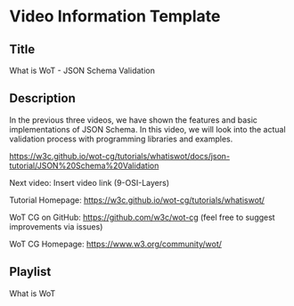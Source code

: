 # Video Information Template

## Title

What is WoT - JSON Schema Validation

## Description

In the previous three videos, we have shown the features and basic implementations of JSON Schema. In this video, we will look into the actual validation process with programming libraries and examples.

https://w3c.github.io/wot-cg/tutorials/whatiswot/docs/json-tutorial/JSON%20Schema%20Validation

Next video: Insert video link (9-OSI-Layers)

Tutorial Homepage: https://w3c.github.io/wot-cg/tutorials/whatiswot/

WoT CG on GitHub: https://github.com/w3c/wot-cg (feel free to suggest improvements via issues)

WoT CG Homepage: https://www.w3.org/community/wot/

## Playlist

What is WoT